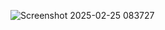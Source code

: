 ![Screenshot 2025-02-25 083727](https://github.com/user-attachments/assets/03b1e213-060d-43bb-91e2-018718653af9)

